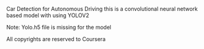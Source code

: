 Car Detection for Autonomous Driving this is a convolutional neural network based model with using YOLOV2

Note: Yolo.h5 file is missing for the model

All copyrights are reserved to Coursera
